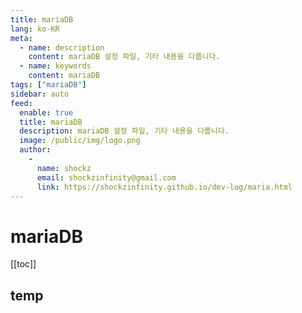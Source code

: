 ```yaml
---
title: mariaDB
lang: ko-KR
meta:
  - name: description
    content: mariaDB 설정 파일, 기타 내용을 다룹니다.
  - name: keywords
    content: mariaDB
tags: ["mariaDB"]
sidebar: auto
feed:
  enable: true
  title: mariaDB
  description: mariaDB 설정 파일, 기타 내용을 다룹니다.
  image: /public/img/logo.png
  author:
    -
      name: shockz
      email: shockzinfinity@gmail.com
      link: https://shockzinfinity.github.io/dev-log/maria.html
---
```


# mariaDB

<TagLinks />

[[toc]]

## temp
